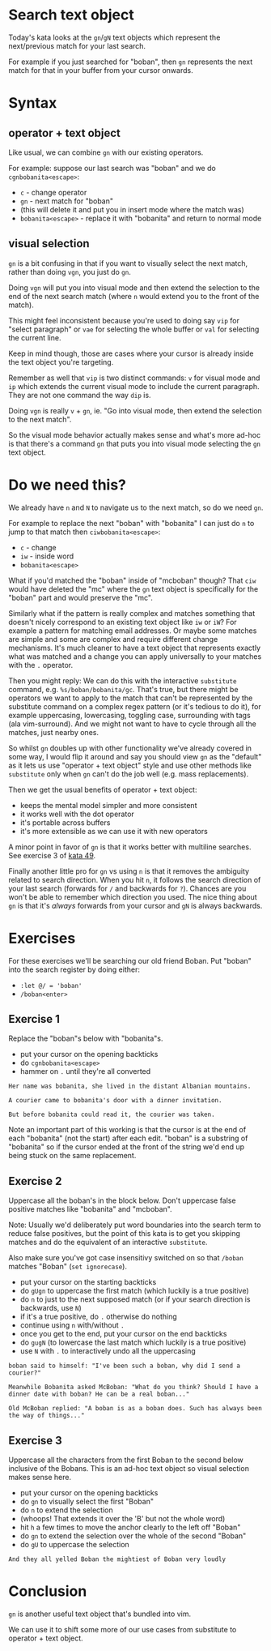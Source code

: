 # Search text object

Today's kata looks at the `gn`/`gN` text objects which represent the next/previous match for your last search.

For example if you just searched for "boban", then `gn` represents the next match for that in your buffer
from your cursor onwards.

# Syntax

## operator + text object

Like usual, we can combine `gn` with our existing operators.

For example: suppose our last search was "boban" and we do `cgnbobanita<escape>`:

- `c` - change operator
- `gn` - next match for "boban"
- (this will delete it and put you in insert mode where the match was)
- `bobanita<escape>` - replace it with "bobanita" and return to normal mode

## visual selection

`gn` is a bit confusing in that if you want to visually select the next match,
rather than doing `vgn`, you just do `gn`.

Doing `vgn` will put you into visual mode and then extend the selection to the end of
the next search match (where `n` would extend you to the front of the match).

This might feel inconsistent because you're used to doing say `vip` for "select paragraph"
or `vae` for selecting the whole buffer or `val` for selecting the current line.

Keep in mind though, those are cases where your cursor is already inside the text object you're targeting.

Remember as well that `vip` is two distinct commands: `v` for visual mode and `ip` which extends the current
visual mode to include the current paragraph. They are not one command the way `dip` is.

Doing `vgn` is really `v` + `gn`, ie. "Go into visual mode, then extend the selection to the next match".

So the visual mode behavior actually makes sense and what's more ad-hoc is that there's a command `gn`
that puts you into visual mode selecting the `gn` text object.

# Do we need this?

We already have `n` and `N` to navigate us to the next match, so do we need `gn`.

For example to replace the next "boban" with "bobanita" I can just do `n` to jump to that match then `ciwbobanita<escape>`:

- `c` - change
- `iw` - inside word
- `bobanita<escape>`

What if you'd matched the "boban" inside of "mcboban" though? That `ciw` would have deleted the "mc" where the `gn`
text object is specifically for the "boban" part and would preserve the "mc".

Similarly what if the pattern is really complex and matches something that doesn't nicely correspond
to an existing text object like `iw` or `iW`? For example a pattern for matching email addresses.
Or maybe some matches are simple and some are complex and require different change mechanisms. 
It's much cleaner to have a text object that represents exactly what was matched and a change you can apply
universally to your matches with the `.` operator.

Then you might reply: We can do this with the interactive `substitute` command, e.g. `%s/boban/bobanita/gc`.
That's true, but there might be operators we want to apply to the match that can't be represented by the
substitute command on a complex regex pattern (or it's tedious to do it),
for example uppercasing, lowercasing, toggling case, surrounding with tags (ala vim-surround).
And we might not want to have to cycle through all the matches, just nearby ones.

So whilst `gn` doubles up with other functionality we've already covered in some way,
I would flip it around and say you should view `gn` as the "default" as it lets us use "operator + text object" style
and use other methods like `substitute` only when `gn` can't do the job well (e.g. mass replacements).

Then we get the usual benefits of operator + text object:

- keeps the mental model simpler and more consistent
- it works well with the dot operator
- it's portable across buffers
- it's more extensible as we can use it with new operators

A minor point in favor of `gn` is that it works better with multiline searches.
See exercise 3 of [kata 49](049_advanced_regex_7_multiline.md).

Finally another little pro for `gn` vs using `n` is that it removes the ambiguity related to search direction.
When you hit `n`, it follows the search direction of your last search (forwards for `/` and backwards for `?`).
Chances are you won't be able to remember which direction you used.
The nice thing about `gn` is that it's _always_ forwards from your cursor and `gN` is always backwards.

# Exercises

For these exercises we'll be searching our old friend Boban.
Put "boban" into the search register by doing either:

- `:let @/ = 'boban'`
- `/boban<enter>`

## Exercise 1

Replace the "boban"s below with "bobanita"s.

- put your cursor on the opening backticks
- do `cgnbobanita<escape>`
- hammer on `.` until they're all converted

```
Her name was bobanita, she lived in the distant Albanian mountains.

A courier came to bobanita's door with a dinner invitation.

But before bobanita could read it, the courier was taken.
```

Note an important part of this working is that the cursor is at the end
of each "bobanita" (not the start) after each edit.
"boban" is a substring of "bobanita" so if the cursor ended at the front of the
string we'd end up being stuck on the same replacement.

## Exercise 2

Uppercase all the boban's in the block below. Don't uppercase false positive matches like "bobanita" and "mcboban".

Note: Usually we'd deliberately put word boundaries into the search term to reduce false positives,
but the point of this kata is to get you skipping matches and do the equivalent of an interactive `substitute`.

Also make sure you've got case insensitivy switched on so that `/boban` matches "Boban" (`set ignorecase`).

- put your cursor on the starting backticks
- do `gUgn` to uppercase the first match (which luckily is a true positive)
- do `n` to just to the next supposed match (or if your search direction is backwards, use `N`)
- if it's a true positive, do `.` otherwise do nothing
- continue using `n` with/without `.`
- once you get to the end, put your cursor on the end backticks
- do `gugN` (to lowercase the last match which luckily is a true positive)
- use `N` with `.` to interactively undo all the uppercasing

```
boban said to himself: "I've been such a boban, why did I send a courier?"

Meanwhile Bobanita asked McBoban: "What do you think? Should I have a dinner date with boban? He can be a real boban..."

Old McBoban replied: "A boban is as a boban does. Such has always been the way of things..."
```

## Exercise 3

Uppercase all the characters from the first Boban to the second below inclusive of the Bobans.
This is an ad-hoc text object so visual selection makes sense here.

- put your cursor on the opening backticks
- do `gn` to visually select the first "Boban" 
- do `n` to extend the selection
- (whoops! That extends it over the 'B' but not the whole word)
- hit `h` a few times to move the anchor clearly to the left off "Boban"
- do `gn` to extend the selection over the whole of the second "Boban"
- do `gU` to uppercase the selection

```
And they all yelled Boban the mightiest of Boban very loudly
```

# Conclusion

`gn` is another useful text object that's bundled into vim.

We can use it to shift some more of our use cases from substitute to operator + text object.
